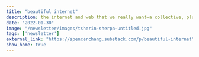 ```yaml
---
title: "beautiful internet"
description: the internet and web that we really want—a collective, pluralistic, intimate, and beautiful one.
date: "2022-01-30"
image: "/newsletter/images/tsherin-sherpa-untitled.jpg"
tags: ['newsletter']
external_link: "https://spencerchang.substack.com/p/beautiful-internet"
show_home: true
---
```

